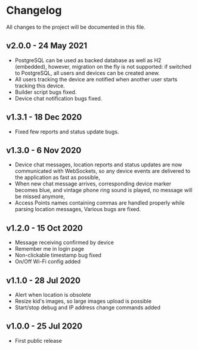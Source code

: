 # Changelog
All changes to the project will be documented in this file.

## v2.0.0 - 24 May 2021
- PostgreSQL can be used as backed database as well as H2 (embedded),
  however, migration on the fly is not supported: if switched to
  PostgreSQL, all users and devices can be created anew.
- All users tracking the device are notified when another user 
  starts tracking this device.
- Builder script bugs fixed.
- Device chat notification bugs fixed.

## v1.3.1 - 18 Dec 2020
- Fixed few reports and status update bugs.

## v1.3.0 - 6 Nov 2020
- Device chat messages, location reports and status updates are now 
  communicated with WebSockets, so any device events 
  are delivered to the application as fast as possible,
- When new chat message arrives, corresponding device marker becomes blue, 
  and vintage phone ring sound is played, no message will be missed anymore,
- Access Points names containing commas are handled properly while parsing 
  location messages, Various bugs are fixed.

## v1.2.0 - 15 Oct 2020
- Message receiving confirmed by device
- Remember me in login page
- Non-clickable timestamp bug fixed
- On/Off Wi-Fi config added

## v1.1.0 - 28 Jul 2020
- Alert when location is obsolete
- Resize kid's images, so large images upload is possible
- Start/stop debug and IP address change commands added

## v1.0.0 - 25 Jul 2020
- First public release